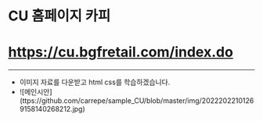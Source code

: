 # CU 홈페이지 카피
# https://cu.bgfretail.com/index.do
-----
+ 이미지 자료를 다운받고 html css를 학습하겠습니다.
+ ![메인시안] (ttps://github.com/carrepe/sample_CU/blob/master/img/20222022101269158140268212.jpg)
